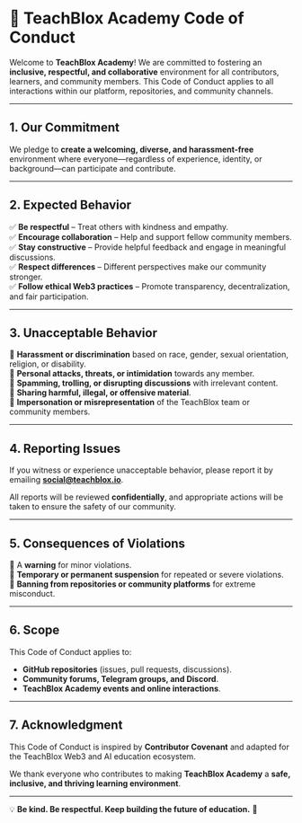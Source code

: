 # 📜 TeachBlox Academy Code of Conduct  

Welcome to **TeachBlox Academy**! We are committed to fostering an **inclusive, respectful, and collaborative** environment for all contributors, learners, and community members. This Code of Conduct applies to all interactions within our platform, repositories, and community channels.

---

## **1. Our Commitment**  
We pledge to **create a welcoming, diverse, and harassment-free** environment where everyone—regardless of experience, identity, or background—can participate and contribute.

---

## **2. Expected Behavior**  
✅ **Be respectful** – Treat others with kindness and empathy.  
✅ **Encourage collaboration** – Help and support fellow community members.  
✅ **Stay constructive** – Provide helpful feedback and engage in meaningful discussions.  
✅ **Respect differences** – Different perspectives make our community stronger.  
✅ **Follow ethical Web3 practices** – Promote transparency, decentralization, and fair participation.  

---

## **3. Unacceptable Behavior**  
🚫 **Harassment or discrimination** based on race, gender, sexual orientation, religion, or disability.  
🚫 **Personal attacks, threats, or intimidation** towards any member.  
🚫 **Spamming, trolling, or disrupting discussions** with irrelevant content.  
🚫 **Sharing harmful, illegal, or offensive material**.  
🚫 **Impersonation or misrepresentation** of the TeachBlox team or community members.  

---

## **4. Reporting Issues**  
If you witness or experience unacceptable behavior, please report it by emailing **social@teachblox.io**.  

All reports will be reviewed **confidentially**, and appropriate actions will be taken to ensure the safety of our community.  

---

## **5. Consequences of Violations**  
🔹 A **warning** for minor violations.  
🔹 **Temporary or permanent suspension** for repeated or severe violations.  
🔹 **Banning from repositories or community platforms** for extreme misconduct.  

---

## **6. Scope**  
This Code of Conduct applies to:  
- **GitHub repositories** (issues, pull requests, discussions).  
- **Community forums, Telegram groups, and Discord**.  
- **TeachBlox Academy events and online interactions**.  

---

## **7. Acknowledgment**  
This Code of Conduct is inspired by **Contributor Covenant** and adapted for the TeachBlox Web3 and AI education ecosystem.  

We thank everyone who contributes to making **TeachBlox Academy** a **safe, inclusive, and thriving learning environment**.  

---

💡 **Be kind. Be respectful. Keep building the future of education.** 🚀  
